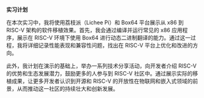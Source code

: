 **实习计划**

在本次实习中，我将使用荔枝派（Lichee Pi）和 Box64 平台展示从 x86 到 RISC-V 架构的软件移植效果。首先，我会通过编译并运行常见的 x86 应用程序，展示在 RISC-V 环境下使用 Box64 进行动态二进制翻译的能力。通过这一过程，我将详细记录性能表现和兼容性问题，找出在 RISC-V 平台上优化和改进的方向。

此外，我计划在演示的基础上，举办一系列技术分享活动，向开发者介绍 RISC-V 的优势和生态发展潜力，鼓励更多的人参与到 RISC-V 社区中。通过展示实际的移植成果，让更多开发者认识到开源和 RISC-V 的开放性在物联网和嵌入式领域的前景，从而推动这一社区的持续壮大和创新发展。
